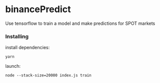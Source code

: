 # binancePredict

Use tensorflow to train a model and make predictions for SPOT markets

<!-- ## Getting Started

These instructions will give you a copy of the project up and running on
your local machine for development and testing purposes. See deployment
for notes on deploying the project on a live system. -->

<!-- ### Prerequisites

Requirements for the software and other tools to build, test and push 
- [Example 1](https://www.example.com)
- [Example 2](https://www.example.com) -->

### Installing

install dependencies:

    yarn

launch:

    node --stack-size=20000 index.js train
